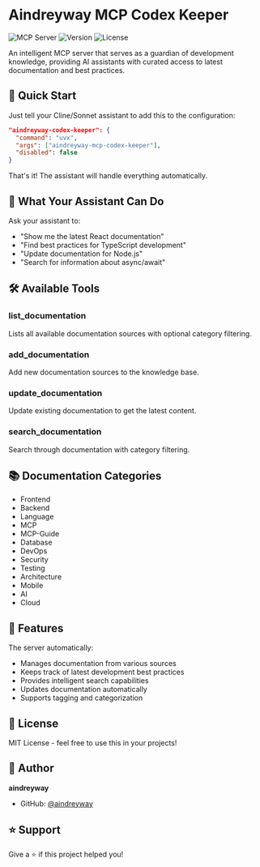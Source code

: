 # Aindreyway MCP Codex Keeper

![MCP Server](https://img.shields.io/badge/MCP-Server-blue)
![Version](https://img.shields.io/badge/version-1.0.4-green)
![License](https://img.shields.io/badge/license-MIT-blue)

An intelligent MCP server that serves as a guardian of development knowledge, providing AI assistants with curated access to latest documentation and best practices.

## 🚀 Quick Start

Just tell your Cline/Sonnet assistant to add this to the configuration:

```json
"aindreyway-codex-keeper": {
  "command": "uvx",
  "args": ["aindreyway-mcp-codex-keeper"],
  "disabled": false
}
```

That's it! The assistant will handle everything automatically.

## 🎯 What Your Assistant Can Do

Ask your assistant to:

- "Show me the latest React documentation"
- "Find best practices for TypeScript development"
- "Update documentation for Node.js"
- "Search for information about async/await"

## 🛠 Available Tools

### list_documentation

Lists all available documentation sources with optional category filtering.

### add_documentation

Add new documentation sources to the knowledge base.

### update_documentation

Update existing documentation to get the latest content.

### search_documentation

Search through documentation with category filtering.

## 📚 Documentation Categories

- Frontend
- Backend
- Language
- MCP
- MCP-Guide
- Database
- DevOps
- Security
- Testing
- Architecture
- Mobile
- AI
- Cloud

## 🔧 Features

The server automatically:

- Manages documentation from various sources
- Keeps track of latest development best practices
- Provides intelligent search capabilities
- Updates documentation automatically
- Supports tagging and categorization

## 📝 License

MIT License - feel free to use this in your projects!

## 👤 Author

**aindreyway**

- GitHub: [@aindreyway](https://github.com/aindreyway)

## ⭐️ Support

Give a ⭐️ if this project helped you!

